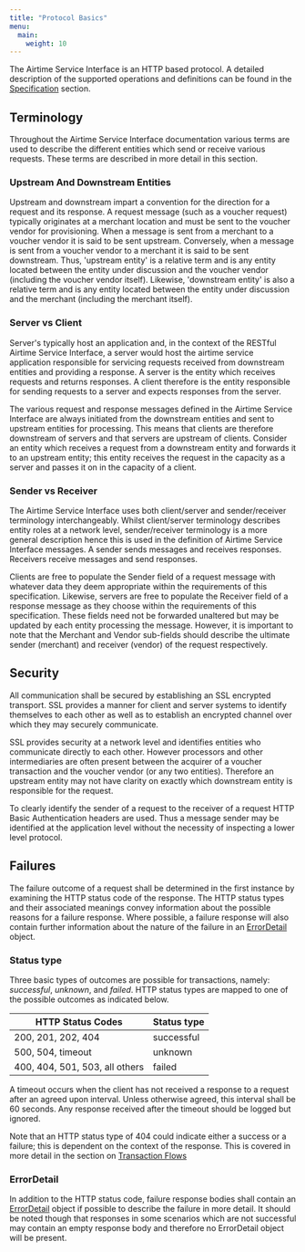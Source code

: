 ```yaml
---
title: "Protocol Basics"
menu:
  main:
    weight: 10
---
```


The Airtime Service Interface is an HTTP based protocol. A detailed description of the supported operations and definitions can be found in the [Specification](/specification/introduction) section.

## Terminology

Throughout the Airtime Service Interface documentation various terms are used to describe the different entities which send or receive various requests. These terms are described in more detail in this section.

### Upstream And Downstream Entities

Upstream and downstream impart a convention for the direction for a request and its response. A request message (such as a voucher request) typically originates at a merchant location and must be sent to the voucher vendor for provisioning. When a message is sent from a merchant to a voucher vendor it is said to be sent upstream. Conversely, when a message is sent from a voucher vendor to a merchant it is said to be sent downstream. Thus, 'upstream entity' is a relative term and is any entity located between the entity under discussion and the voucher vendor (including the voucher vendor itself). Likewise, 'downstream entity' is also a relative term and is any entity located between the entity under discussion and the merchant (including the merchant itself).

### Server vs Client

Server's typically host an application and, in the context of the RESTful Airtime Service Interface, a server would host the airtime service application responsible for servicing requests received from downstream entities and providing a response. A server is the entity which receives requests and returns responses. A client therefore is the entity responsible for sending requests to a server and expects responses from the server.

The various request and response messages defined in the Airtime Service Interface are always initiated from the downstream entities and sent to upstream entities for processing. This means that clients are therefore downstream of servers and that servers are upstream of clients. Consider an entity which receives a request from a downstream entity and forwards it to an upstream entity; this entity receives the request in the capacity as a server and passes it on in the capacity of a client.

### Sender vs Receiver

The Airtime Service Interface uses both client/server and sender/receiver terminology interchangeably. Whilst client/server terminology describes entity roles at a network level, sender/receiver terminology is a more general description hence this is used in the definition of Airtime Service Interface messages. A sender sends messages and receives responses. Receivers receive messages and send responses.

Clients are free to populate the Sender field of a request message with whatever data they deem appropriate within the requirements of this specification. Likewise, servers are free to populate the Receiver field of a response message as they choose within the requirements of this specification. These fields need not be forwarded unaltered but may be updated by each entity processing the message. However, it is important to note that the Merchant and Vendor sub-fields should describe the ultimate sender (merchant) and receiver (vendor) of the request respectively.

## Security

All communication shall be secured by establishing an SSL encrypted transport. SSL provides a manner for client and server systems to identify themselves to each other as well as to establish an encrypted channel over which they may securely communicate.

SSL provides security at a network level and identifies entities who communicate directly to each other. However processors and other intermediaries are often present between the acquirer of a voucher transaction and the voucher vendor (or any two entities). Therefore an upstream entity may not have clarity on exactly which downstream entity is responsible for the request.

To clearly identify the sender of a request to the receiver of a request HTTP Basic Authentication headers are used. Thus a message sender may be identified at the application level without the necessity of inspecting a lower level protocol.


## Failures

The failure outcome of a request shall be determined in the first instance by examining the HTTP status code of the response. The HTTP status types and their associated meanings convey information about the possible reasons for a failure response. Where possible, a failure response will also contain further information about the nature of the failure in an [ErrorDetail](specification/definitions/#errordetail) object.

### Status type

Three basic types of outcomes are possible for transactions, namely: _successful_, _unknown_, and _failed_. HTTP status types are mapped to one of the possible outcomes as indicated below.

HTTP Status Codes              | Status type
-------------------------------|---------------------------------------------------------------------------------------------
200, 201, 202, 404             | successful
500, 504, timeout              | unknown
400, 404, 501, 503, all others | failed

A timeout occurs when the client has not received a response to a request after an agreed upon interval. Unless otherwise agreed, this interval shall be 60 seconds. Any response received after the timeout should be logged but ignored.

Note that an HTTP status type of 404 could indicate either a success or a failure; this is dependent on the context of the response. This is covered in more detail in the section on [Transaction Flows](/transaction-flows/)

### ErrorDetail

In addition to the HTTP status code, failure response bodies shall contain an [ErrorDetail](/specification/definitions/#errordetail) object if possible to describe the failure in more detail. It should be noted though that responses in some scenarios which are not successful may contain an empty response body and therefore no ErrorDetail object will be present.
